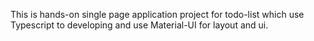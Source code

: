 This is hands-on single page application project for todo-list which use Typescript to developing and use Material-UI for layout and ui.
